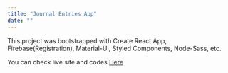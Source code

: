 ```yaml
---
title: "Journal Entries App"
date: ""
---
```


This project was bootstrapped with Create React App, Firebase(Registration), Material-UI, Styled Components, Node-Sass, etc.

You can check live site and codes <a href="https://github.com/iankim2280/blog-login">Here</a>

